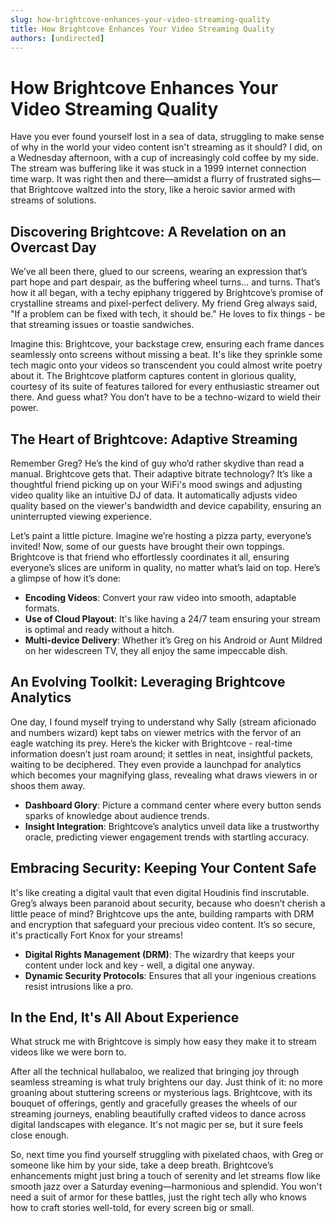 ```yaml
---
slug: how-brightcove-enhances-your-video-streaming-quality
title: How Brightcove Enhances Your Video Streaming Quality
authors: [undirected]
---
```



# How Brightcove Enhances Your Video Streaming Quality

Have you ever found yourself lost in a sea of data, struggling to make sense of why in the world your video content isn't streaming as it should? I did, on a Wednesday afternoon, with a cup of increasingly cold coffee by my side. The stream was buffering like it was stuck in a 1999 internet connection time warp. It was right then and there—amidst a flurry of frustrated sighs—that Brightcove waltzed into the story, like a heroic savior armed with streams of solutions. 

## Discovering Brightcove: A Revelation on an Overcast Day

We’ve all been there, glued to our screens, wearing an expression that’s part hope and part despair, as the buffering wheel turns... and turns. That’s how it all began, with a techy epiphany triggered by Brightcove’s promise of crystalline streams and pixel-perfect delivery. My friend Greg always said, "If a problem can be fixed with tech, it should be." He loves to fix things - be that streaming issues or toastie sandwiches.

Imagine this: Brightcove, your backstage crew, ensuring each frame dances seamlessly onto screens without missing a beat. It's like they sprinkle some tech magic onto your videos so transcendent you could almost write poetry about it. The Brightcove platform captures content in glorious quality, courtesy of its suite of features tailored for every enthusiastic streamer out there. And guess what? You don’t have to be a techno-wizard to wield their power.

## The Heart of Brightcove: Adaptive Streaming

Remember Greg? He’s the kind of guy who’d rather skydive than read a manual. Brightcove gets that. Their adaptive bitrate technology? It’s like a thoughtful friend picking up on your WiFi's mood swings and adjusting video quality like an intuitive DJ of data. It automatically adjusts video quality based on the viewer's bandwidth and device capability, ensuring an uninterrupted viewing experience.

Let’s paint a little picture. Imagine we’re hosting a pizza party, everyone’s invited! Now, some of our guests have brought their own toppings. Brightcove is that friend who effortlessly coordinates it all, ensuring everyone’s slices are uniform in quality, no matter what’s laid on top. Here’s a glimpse of how it’s done:

- **Encoding Videos**: Convert your raw video into smooth, adaptable formats.
- **Use of Cloud Playout**: It's like having a 24/7 team ensuring your stream is optimal and ready without a hitch.
- **Multi-device Delivery**: Whether it’s Greg on his Android or Aunt Mildred on her widescreen TV, they all enjoy the same impeccable dish.

## An Evolving Toolkit: Leveraging Brightcove Analytics

One day, I found myself trying to understand why Sally (stream aficionado and numbers wizard) kept tabs on viewer metrics with the fervor of an eagle watching its prey. Here’s the kicker with Brightcove - real-time information doesn’t just roam around; it settles in neat, insightful packets, waiting to be deciphered. They even provide a launchpad for analytics which becomes your magnifying glass, revealing what draws viewers in or shoos them away.

- **Dashboard Glory**: Picture a command center where every button sends sparks of knowledge about audience trends.
- **Insight Integration**: Brightcove’s analytics unveil data like a trustworthy oracle, predicting viewer engagement trends with startling accuracy.

## Embracing Security: Keeping Your Content Safe

It's like creating a digital vault that even digital Houdinis find inscrutable. Greg’s always been paranoid about security, because who doesn’t cherish a little peace of mind? Brightcove ups the ante, building ramparts with DRM and encryption that safeguard your precious video content. It’s so secure, it's practically Fort Knox for your streams!

- **Digital Rights Management (DRM)**: The wizardry that keeps your content under lock and key - well, a digital one anyway.
- **Dynamic Security Protocols**: Ensures that all your ingenious creations resist intrusions like a pro.

## In the End, It's All About Experience

What struck me with Brightcove is simply how easy they make it to stream videos like we were born to. 

After all the technical hullabaloo, we realized that bringing joy through seamless streaming is what truly brightens our day. Just think of it: no more groaning about stuttering screens or mysterious lags. Brightcove, with its bouquet of offerings, gently and gracefully greases the wheels of our streaming journeys, enabling beautifully crafted videos to dance across digital landscapes with elegance. It's not magic per se, but it sure feels close enough.

So, next time you find yourself struggling with pixelated chaos, with Greg or someone like him by your side, take a deep breath. Brightcove’s enhancements might just bring a touch of serenity and let streams flow like smooth jazz over a Saturday evening—harmonious and splendid. You won't need a suit of armor for these battles, just the right tech ally who knows how to craft stories well-told, for every screen big or small.